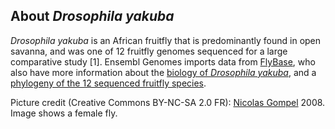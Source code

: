 About *Drosophila yakuba*
-------------------------

*Drosophila yakuba* is an African fruitfly that is predominantly found
in open savanna, and was one of 12 fruitfly genomes sequenced for a
large comparative study \[1\]. Ensembl Genomes imports data from
[FlyBase](http://flybase.org), who also have more information about the
[biology of *Drosophila
yakuba*](http://flybase.org/reports/FBsp00000254.html), and a [phylogeny
of the 12 sequenced fruitfly
species](http://flybase.org/static_pages/species/sequenced_species.html).

Picture credit (Creative Commons BY-NC-SA 2.0 FR): [Nicolas
Gompel](http://www.ibdml.univ-mrs.fr/equipes/BP_NG/Illustrations/sequenced%20Drosophila%20species.html)
2008. Image shows a female fly.
